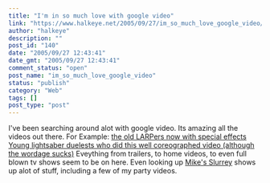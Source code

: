```yaml
---
title: "I'm in so much love with google video"
link: "https://www.halkeye.net/2005/09/27/im_so_much_love_google_video/"
author: "halkeye"
description: ""
post_id: "140"
date: "2005/09/27 12:43:41"
date_gmt: "2005/09/27 12:43:41"
comment_status: "open"
post_name: "im_so_much_love_google_video"
status: "publish"
category: "Web"
tags: []
post_type: "post"
---
```


I've been searching around alot with google video. Its amazing all the videos out there. For Example: [the old LARPers now with special effects](http://video.google.com/videoplay?docid=-1775035533657057275&q=lightsaber)  
[Young lightsaber duelests who did this well coreographed video (although the wordage sucks)](http://video.google.com/videoplay?docid=106590075339710943&q=lightsaber) Eveything from trailers, to home videos, to even full blown tv shows seem to be on here. Even looking up [Mike's Slurrey](http://www.slurrey.com) shows up alot of stuff, including a few of my party videos.